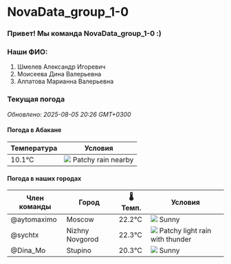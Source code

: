 # NovaData_group_1-0
### Привет! Мы команда NovaData_group_1-0 :)

### Наши ФИО:
1. Шмелев Александр Игоревич
2. Моисеева Дина Валерьевна
3. Алпатова Марианна Валерьевна

### Текущая погода
<!-- WEATHER:START -->
_Обновлено: 2025-08-05 20:26 GMT+0300_

#### Погода в Абакане

| Температура | Условия |
|-------------|----------|
| 10.1°C     | ![](https://cdn.weatherapi.com/weather/64x64/night/176.png) Patchy rain nearby |

#### Погода в наших городах

| Член команды  | Город               | 🌡️ Темп.  | Условия          |
|---------------|---------------------|-----------|--------------------|
| @aytomaximo    | Moscow              |   22.2°C | ![](https://cdn.weatherapi.com/weather/64x64/night/113.png) Sunny        |
| @sychtx        | Nizhny Novgorod     |   22.3°C | ![](https://cdn.weatherapi.com/weather/64x64/night/386.png) Patchy light rain with thunder |
| @Dina_Mo       | Stupino             |   20.3°C | ![](https://cdn.weatherapi.com/weather/64x64/night/113.png) Sunny        |

<!-- WEATHER:END -->
